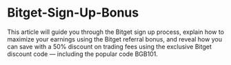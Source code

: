 # Bitget-Sign-Up-Bonus
This article will guide you through the Bitget sign up process, explain how to maximize your earnings using the Bitget referral bonus, and reveal how you can save with a 50% discount on trading fees using the exclusive Bitget discount code — including the popular code BGB101.
